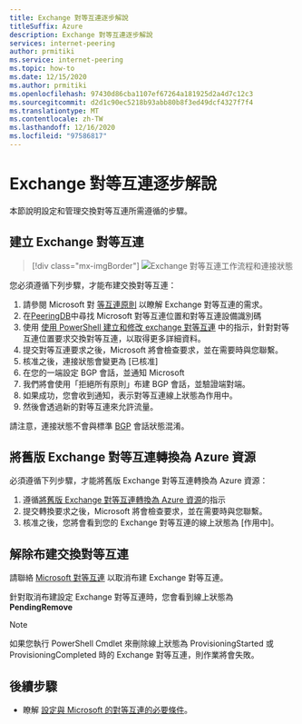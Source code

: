 ```yaml
---
title: Exchange 對等互連逐步解說
titleSuffix: Azure
description: Exchange 對等互連逐步解說
services: internet-peering
author: prmitiki
ms.service: internet-peering
ms.topic: how-to
ms.date: 12/15/2020
ms.author: prmitiki
ms.openlocfilehash: 97430d86cba1107ef67264a181925d2a4d7c12c3
ms.sourcegitcommit: d2d1c90ec5218b93abb80b8f3ed49dcf4327f7f4
ms.translationtype: MT
ms.contentlocale: zh-TW
ms.lasthandoff: 12/16/2020
ms.locfileid: "97586817"
---
```

# <a name="exchange-peering-walkthrough"></a>Exchange 對等互連逐步解說

本節說明設定和管理交換對等互連所需遵循的步驟。

## <a name="create-an-exchange-peering"></a>建立 Exchange 對等互連
> [!div class="mx-imgBorder"]
> ![Exchange 對等互連工作流程和連接狀態](./media/exchange-peering.png)

您必須遵循下列步驟，才能布建交換對等互連：
1. 請參閱 Microsoft 對 [等互連原則](https://peering.azurewebsites.net/peering) 以瞭解 Exchange 對等互連的需求。
1. 在[PeeringDB](https://www.peeringdb.com/net/694)中尋找 Microsoft 對等互連位置和對等互連設備識別碼
1. 使用 [使用 PowerShell 建立和修改 exchange 對等互連](howto-exchange-powershell.md) 中的指示，針對對等互連位置要求交換對等互連，以取得更多詳細資料。
1. 提交對等互連要求之後，Microsoft 將會檢查要求，並在需要時與您聯繫。
1. 核准之後，連接狀態會變更為 [已核准]
1. 在您的一端設定 BGP 會話，並通知 Microsoft
1. 我們將會使用「拒絕所有原則」布建 BGP 會話，並驗證端對端。
1. 如果成功，您會收到通知，表示對等互連線上狀態為作用中。
1. 然後會透過新的對等互連來允許流量。

請注意，連接狀態不會與標準 [BGP](https://en.wikipedia.org/wiki/Border_Gateway_Protocol) 會話狀態混淆。

## <a name="convert-a-legacy-exchange-peering-to-azure-resource"></a>將舊版 Exchange 對等互連轉換為 Azure 資源
必須遵循下列步驟，才能將舊版 Exchange 對等互連轉換為 Azure 資源：
1. 遵循[將舊版 Exchange 對等互連轉換為 Azure 資源](howto-legacy-exchange-powershell.md)的指示
1. 提交轉換要求之後，Microsoft 將會檢查要求，並在需要時與您聯繫。
1. 核准之後，您將會看到您的 Exchange 對等互連的線上狀態為 [作用中]。

## <a name="deprovision-exchange-peering"></a>解除布建交換對等互連
請聯絡 [Microsoft 對等互連](mailto:peering@microsoft.com) 以取消布建 Exchange 對等互連。

針對取消布建設定 Exchange 對等互連時，您會看到線上狀態為 **PendingRemove**

> [!NOTE]
> 如果您執行 PowerShell Cmdlet 來刪除線上狀態為 ProvisioningStarted 或 ProvisioningCompleted 時的 Exchange 對等互連，則作業將會失敗。

## <a name="next-steps"></a>後續步驟

* 瞭解 [設定與 Microsoft 的對等互連的必要條件](prerequisites.md)。
